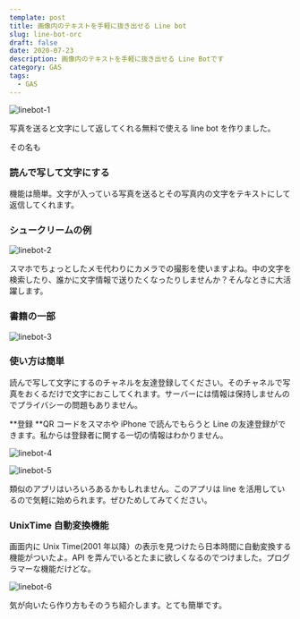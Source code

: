 ```yaml
---
template: post
title: 画像内のテキストを手軽に抜き出せる Line bot
slug: line-bot-orc
draft: false
date: 2020-07-23
description: 画像内のテキストを手軽に抜き出せる Line Botです
category: GAS
tags:
  - GAS
---
```


![linebot-1](/media/linebot-1.webp)

写真を送ると文字にして返してくれる無料で使える line bot を作りました。

その名も

### 読んで写して文字にする

機能は簡単。文字が入っている写真を送るとその写真内の文字をテキストにして返信してくれます。

### シュークリームの例

![linebot-2](/media/linebot-2.jpg)

スマホでちょっとしたメモ代わりにカメラでの撮影を使いますよね。中の文字を検索したり、誰かに文字情報で送りたくなったりしませんか？そんなときに大活躍します。

### 書籍の一部

![linebot-3](/media/linebot-3.png)

### 使い方は簡単

読んで写して文字にするのチャネルを友達登録してください。そのチャネルで写真をおくるだけで文字におこしてくれます。サーバーには情報は保持しませんのでプライバシーの問題もありません。

**登録
**QR コードをスマホや iPhone で読んでもらうと Line の友達登録ができます。私からは登録者に関する一切の情報はわかりません。

![linebot-4](/media/linebot-4.png)

![linebot-5](/media/linebot-5.jpg)

類似のアプリはいろいろあるかもしれません。このアプリは line を活用しているので気軽に始められます。ぜひためしてみてください。

### UnixTime 自動変換機能

画面内に Unix Time(2001 年以降）の表示を見つけたら日本時間に自動変換する機能がついたよ。API を弄んでいるとたまに欲しくなるのでつけました。プログラマーな機能だけどな。

![linebot-6](/media/linebot-6.png)

気が向いたら作り方もそのうち紹介します。とても簡単です。
